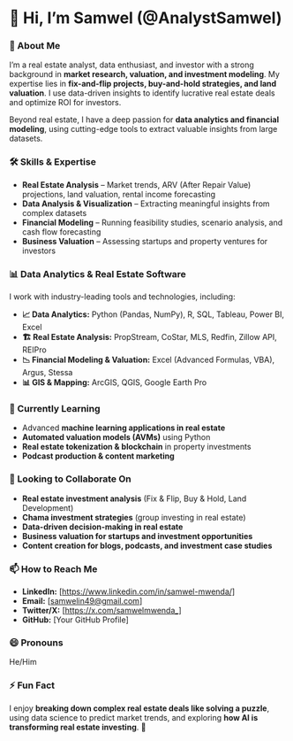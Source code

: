 # 👋 Hi, I’m Samwel (@AnalystSamwel)  

### 👀 About Me  
I’m a real estate analyst, data enthusiast, and investor with a strong background in **market research, valuation, and investment modeling**. My expertise lies in **fix-and-flip projects, buy-and-hold strategies, and land valuation**. I use data-driven insights to identify lucrative real estate deals and optimize ROI for investors.  

Beyond real estate, I have a deep passion for **data analytics and financial modeling**, using cutting-edge tools to extract valuable insights from large datasets.  

### 🛠️ Skills & Expertise  
- **Real Estate Analysis** – Market trends, ARV (After Repair Value) projections, land valuation, rental income forecasting  
- **Data Analysis & Visualization** – Extracting meaningful insights from complex datasets  
- **Financial Modeling** – Running feasibility studies, scenario analysis, and cash flow forecasting  
- **Business Valuation** – Assessing startups and property ventures for investors  

### 📊 Data Analytics & Real Estate Software  
I work with industry-leading tools and technologies, including:  
- **📈 Data Analytics:** Python (Pandas, NumPy), R, SQL, Tableau, Power BI, Excel  
- **🏗️ Real Estate Analysis:** PropStream, CoStar, MLS, Redfin, Zillow API, REIPro  
- **📉 Financial Modeling & Valuation:** Excel (Advanced Formulas, VBA), Argus, Stessa  
- **📊 GIS & Mapping:** ArcGIS, QGIS, Google Earth Pro  

### 🌱 Currently Learning  
- Advanced **machine learning applications in real estate**  
- **Automated valuation models (AVMs)** using Python  
- **Real estate tokenization & blockchain** in property investments  
- **Podcast production & content marketing**  

### 💞️ Looking to Collaborate On  
- **Real estate investment analysis** (Fix & Flip, Buy & Hold, Land Development)  
- **Chama investment strategies** (group investing in real estate)  
- **Data-driven decision-making in real estate**  
- **Business valuation for startups and investment opportunities**  
- **Content creation for blogs, podcasts, and investment case studies**  

### 📫 How to Reach Me  
- **LinkedIn:** [https://www.linkedin.com/in/samwel-mwenda/]  
- **Email:** [samwelin49@gmail.com]  
- **Twitter/X:** [https://x.com/samwelmwenda_]  
- **GitHub:** [Your GitHub Profile]  

### 😄 Pronouns  
He/Him  

### ⚡ Fun Fact  
I enjoy **breaking down complex real estate deals like solving a puzzle**, using data science to predict market trends, and exploring **how AI is transforming real estate investing**. 🚀  
